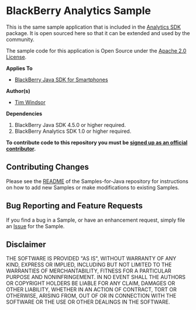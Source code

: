 # BlackBerry Analytics Sample

This is the same sample application that is included in the [Analytics SDK](http://us.blackberry.com/developers/platform/analyticsservice/) package. It is open sourced here so that it can be extended and used by the community. 

The sample code for this application is Open Source under the [Apache 2.0 License](http://www.apache.org/licenses/LICENSE-2.0.html).

**Applies To**

* [BlackBerry Java SDK for Smartphones](http://us.blackberry.com/developers/javaappdev/)


**Author(s)** 

* [Tim Windsor](https://github.com/timwindsor)


**Dependencies**

1. BlackBerry Java SDK 4.5.0 or higher required.
2. BlackBerry Analytics SDK 1.0 or higher required.



**To contribute code to this repository you must be [signed up as an official contributor](http://blackberry.github.com/howToContribute.html).**


## Contributing Changes

Please see the [README](https://github.com/blackberry/Samples-for-Java) of the Samples-for-Java repository for instructions on how to add new Samples or make modifications to existing Samples.


## Bug Reporting and Feature Requests

If you find a bug in a Sample, or have an enhancement request, simply file an [Issue](https://github.com/blackberry/Samples-for-Java/issues) for the Sample.


## Disclaimer

THE SOFTWARE IS PROVIDED "AS IS", WITHOUT WARRANTY OF ANY KIND, EXPRESS OR IMPLIED, INCLUDING BUT NOT LIMITED TO THE WARRANTIES OF MERCHANTABILITY, FITNESS FOR A PARTICULAR PURPOSE AND NONINFRINGEMENT. IN NO EVENT SHALL THE AUTHORS OR COPYRIGHT HOLDERS BE LIABLE FOR ANY CLAIM, DAMAGES OR OTHER LIABILITY, WHETHER IN AN ACTION OF CONTRACT, TORT OR OTHERWISE, ARISING FROM, OUT OF OR IN CONNECTION WITH THE SOFTWARE OR THE USE OR OTHER DEALINGS IN THE SOFTWARE.